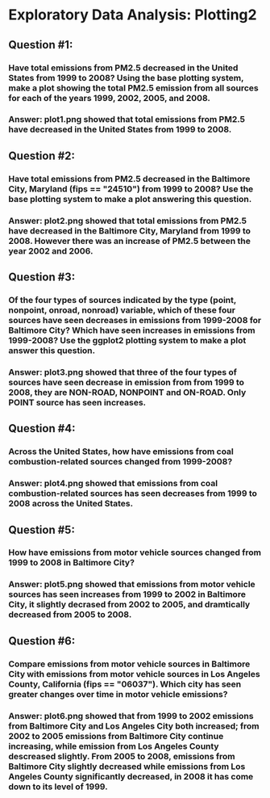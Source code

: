 # Exploratory Data Analysis: Plotting2

## Question #1: 
### Have total emissions from PM2.5 decreased in the United States from 1999 to 2008? Using the base plotting system, make a plot showing the total PM2.5 emission from all sources for each of the years 1999, 2002, 2005, and 2008.
### Answer: plot1.png showed that total emissions from PM2.5 have decreased in the United States from 1999 to 2008.

## Question #2: 
### Have total emissions from PM2.5 decreased in the Baltimore City, Maryland (fips == "24510") from 1999 to 2008? Use the base plotting system to make a plot answering this question.
### Answer: plot2.png showed that total emissions from PM2.5 have decreased in the Baltimore City, Maryland from 1999 to 2008. However there was an increase of PM2.5 between the year 2002 and 2006.

## Question #3:
### Of the four types of sources indicated by the type (point, nonpoint, onroad, nonroad) variable, which of these four sources have seen decreases in emissions from 1999-2008 for Baltimore City? Which have seen increases in emissions from 1999-2008? Use the ggplot2 plotting system to make a plot answer this question.
### Answer: plot3.png showed that three of the four types of sources have seen decrease in emission from from 1999 to 2008, they are NON-ROAD, NONPOINT and ON-ROAD. Only POINT source has seen increases.

## Question #4:
### Across the United States, how have emissions from coal combustion-related sources changed from 1999-2008?
### Answer: plot4.png showed that emissions from coal combustion-related sources has seen decreases from 1999 to 2008 across the United States.

## Question #5:
### How have emissions from motor vehicle sources changed from 1999 to 2008 in Baltimore City? 
### Answer: plot5.png showed that emissions from motor vehicle sources has seen increases from 1999 to 2002 in Baltimore City, it slightly decrased from 2002 to 2005, and dramtically decreased from 2005 to 2008.

## Question #6:
### Compare emissions from motor vehicle sources in Baltimore City with emissions from motor vehicle sources in Los Angeles County, California (fips == "06037"). Which city has seen greater changes over time in motor vehicle emissions?
### Answer: plot6.png showed that from 1999 to 2002 emissions from Baltimore City and Los Angeles City both increased; from 2002 to 2005 emissions from Baltimore City continue increasing, while emission from Los Angeles County descreased slightly. From 2005 to 2008, emissions from Baltimore City slightly decreased while emissions from Los Angeles County significantly decreased, in 2008 it has come down to its level of 1999.




